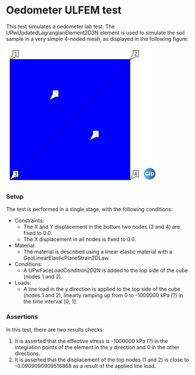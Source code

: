 # Oedometer ULFEM test
This test simulates a oedometer lab test. The UPwUpdatedLagrangianElement2D3N element is used to simulate the soil sample in a very simple 4-noded mesh, as displayed in the following figure:

![MeshStructure.png](MeshStructure.png)

### Setup
The test is performed in a single stage, with the following conditions:
- Constraints:
  - The X and Y displacement in the bottom two nodes (3 and 4) are fixed to 0.0.
  - The X displacement in all nodes is fixed to 0.0.
- Material:
    - The material is described using a linear elastic material with a GeoLinearElasticPlaneStrain2DLaw.
- Conditions:
  - A UPwFaceLoadCondition2D2N is added to the top side of the cube (nodes 1 and 2).
- Loads: 
  - A line load in the y direction is applied to the top side of the cube (nodes 1 and 2), linearly ramping up from 0 to -1000000 kPa (?) in the time interval [0, 1].

### Assertions
In this test, there are two results checks:
1. It is asserted that the effective stress is -1000000 kPa (?) in the integration points of the element in the y direction and 0 in the other directions.
2. It is asserted that the displacement of the top nodes (1 and 2) is close to -0.0909090909516868 as a result of the applied line load.
